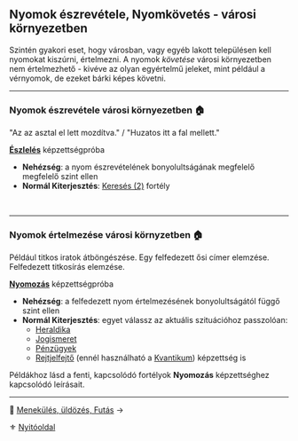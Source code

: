 ## Nyomok észrevétele, Nyomkövetés - városi környezetben

Szintén gyakori eset, hogy városban, vagy egyéb lakott településen kell nyomokat kiszúrni, értelmezni. A nyomok *követése* városi környezetben nem értelmezhető - kivéve az olyan egyértelmű jeleket, mint például a vérnyomok, de ezeket bárki képes követni.

---
### Nyomok észrevétele városi környezetben 🏠

"Az az asztal el lett mozdítva." / "Huzatos itt a fal mellett."

**[Észlelés](kepzettsegek.primer.altalanos/eszleles.md)** képzettségpróba
- **Nehézség**: a nyom észrevételének bonyolultságának megfelelő megfelelő szint ellen
- **Normál Kiterjesztés**: [Keresés (2)](fortelyok.altalanos/kereses.md) fortély

<br />

---
### Nyomok értelmezése városi környzetben 🏠

Például titkos iratok átböngészése. Egy felfedezett ősi címer elemzése. Felfedezett titkosírás elemzése.

**[Nyomozás](kepzettsegek.primer.altalanos/nyomozas.md)** képzettségpróba
- **Nehézség**: a felfedezett nyom értelmezésének bonyolultságától függő szint ellen
- **Normál Kiterjesztés**: egyet válassz az aktuális szituációhoz passzolóan:
  - [Heraldika](fortelyok.szabad/heraldika.md)
  - [Jogismeret](fortelyok.szabad/jogismeret.md)
  - [Pénzügyek](fortelyok.szabad/penzugyek.md)
  - [Rejtjelfejtő](fortelyok.szabad/rejtjelfejto.md)  (ennél használható a [Kvantikum](kepzettsegek.szekunder/kvantikum.md)) képzettség is

Példákhoz lásd a fenti, kapcsolódó fortélyok **Nyomozás** képzettséghez kapcsolódó leírásait.

---

🔗 [Menekülés, üldözés, Futás](menekules_uldozes_futas.md) →

⚜️ [Nyitóoldal](start.md#15-szitu%C3%A1ci%C3%B3k)
